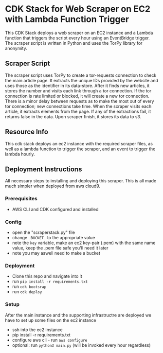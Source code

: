 # CDK Stack for Web Scraper on EC2 with Lambda Function Trigger

This CDK Stack deploys a web scraper on an EC2 instance and a Lambda function that triggers the script every hour using an EventBridge trigger. The scraper script is written in Python and uses the TorPy library for anonymity.

## Scraper Script

The scraper script uses TorPy to create a tor-requests connection to check the main article page. It extracts the unique IDs provided by the website and uses those as the identifier in its data-store. After it finds new articles, it stores the number and visits each link through a tor connection. If the tor connection is rate limited or blocked, it will create a new tor connection. There is a minor delay between requests as to make the most out of every tor connection; new connections take time. When the scraper visits each article, it extracts elements from the page. If any of the extractions fail, it returns false in the data. Upon scraper finish, it stores its data to s3.

## Resource Info

This cdk stack deploys an ec2 instance with the required scraper files, as well as a lambda function to trigger the scraper, and an event to trigger the lambda hourly.

## Deployment Instructions

All necessary steps to installing and deploying this scraper. This is all made much simpler when deployed from aws cloud9.

### Prerequisites
- AWS CLI and CDK configured and installed

### Config
- open the "scraperstack.py" file
- change `_BUCKET_` to the appropriate value
- note the `key` variable, make an ec2 key-pair (.pem) with the same name value, keep the .pem file safe you'll need it later
- note you may aswell need to make a bucket

### Deployment
- Clone this repo and navigate into it
- run `pip install -r requirements.txt`
- run `cdk bootsrap`
- run `cdk deploy`

### Setup

After the main instance and the supporting infrastructre are deployed we have to set up some files on the ec2 instance

- ssh into the ec2 instance 
- pip install -r requirements.txt
- configure aws cli - run `aws configure`
- optional: run `python3 main.py` (will be invoked every hour regardless)